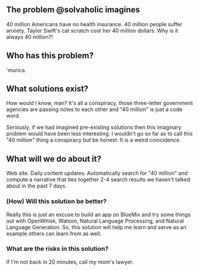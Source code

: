 ## The problem @solvaholic imagines
40 million Americans have no health insurance. 40 million people suffer anxiety. Taylor Swift's cat scratch cost her 40 million dollars. Why is it always 40 million?!

## Who has this problem?
'murica.

## What solutions exist?
How would I know, man? It's all a conspiracy, those three-letter government agencies are passing notes to each other and "40 million" is just a code word.

Seriously, if we had imagined pre-existing solutions then this imaginary problem would have been less interesting. I wouldn't go so far as to call this "40 million" thing a conspiracy but be honest: It is a weird coincidence.

## What will we do about it?
Web site. Daily content updates. Automatically search for "40 million" and compute a narrative that ties together 2-4 search results we haven't talked about in the past 7 days.

### (How) Will this solution be better?
Really this is just an excuse to build an app on BlueMix and try some things out with OpenWhisk, Watson, Natural Language Processing, and Natural Language Generation. So, this solution will help me learn and serve as an example others can learn from as well.

### What are the risks in this solution?
If I'm not back in 20 minutes, call my mom's lawyer.
